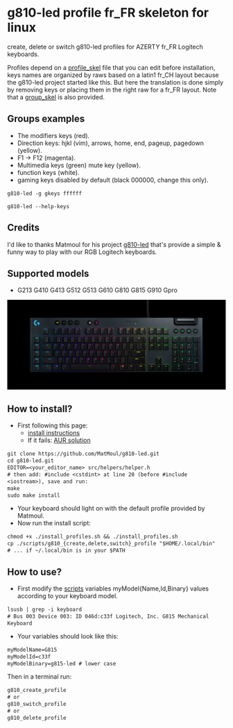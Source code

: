 # g810-led profile fr_FR skeleton for linux
create, delete or switch g810-led profiles for AZERTY fr_FR Logitech keyboards.

Profiles depend on a [profile_skel](https://github.com/archusXIV/g810-led-fr-skel/blob/main/profile_skel) file that you can edit before installation, keys names are organized by raws based on a latin1 fr_CH layout because the g810-led project started like this. But here the translation is done simply by removing keys or placing them in the right raw for a fr_FR layout.
Note that a [group_skel](https://github.com/archusXIV/g810-led-fr-skel/blob/main/group_skel) is also provided.

## Groups examples
- The modifiers keys (red).
- Direction keys: hjkl (vim), arrows, home, end, pageup, pagedown (yellow).
- F1 -> F12 (magenta).
- Multimedia keys (green) mute key (yellow).
- function keys (white).
- gaming keys disabled by default (black 000000, change this only).

```
g810-led -g gkeys ffffff
```

```
g810-led --help-keys
```

## Credits
I'd like to thanks Matmoul for his project [g810-led](https://github.com/MatMoul/g810-led) that's provide a simple & funny way to play with our RGB Logitech keyboards.

## Supported models
- G213 G410 G413 G512 G513 G610 G810 G815 G910 Gpro

![screenshot](https://github.com/archusXIV/g810-led-fr-skel/blob/main/g815_qwerty.jpg)
## How to install?
- First following this page:
    - [install instructions](https://github.com/MatMoul/g810-led/blob/master/INSTALL.md)
    - If it fails: [AUR solution](https://aur.archlinux.org/packages/g810-led-git#comment-919059)
```
git clone https://github.com/MatMoul/g810-led.git
cd g810-led.git
EDITOR=<your_editor_name> src/helpers/helper.h
# then add: #include <cstdint> at line 20 (before #include <iostream>), save and run:
make
sudo make install
```
- Your keyboard should light on with the default profile provided by Matmoul.
- Now run the install script:
```
chmod +x ./install_profiles.sh && ./install_profiles.sh
cp ./scripts/g810_{create,delete,switch}_profile "$HOME/.local/bin"
# ... if ~/.local/bin is in your $PATH
```
## How to use?
- First modify the [scripts](https://github.com/archusXIV/g810-led-fr-skel/tree/main/scripts) variables myModel{Name,Id,Binary} values according to your keyboard model.
```
lsusb | grep -i keyboard
# Bus 003 Device 003: ID 046d:c33f Logitech, Inc. G815 Mechanical Keyboard
```
- Your variables should look like this:
```
myModelName=G815
myModelId=c33f
myModelBinary=g815-led # lower case
```
Then in a terminal run:
```
g810_create_profile
# or
g810_switch_profile
# or
g810_delete_profile
```

